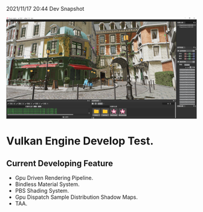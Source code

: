 2021/11/17 20:44 Dev Snapshot

![](dev/Snipaste_2021-11-17_20-42-50.png)

# Vulkan Engine Develop Test.

## Current Developing Feature

- Gpu Driven Rendering Pipeline.
- Bindless Material System.
- PBS Shading System.
- Gpu Dispatch Sample Distribution Shadow Maps.
- TAA.
